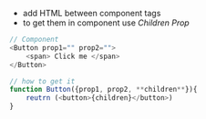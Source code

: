 - add HTML between component tags
- to get them in component use _Children Prop_

```js
// Component
<Button prop1="" prop2="">
	<span> Click me </span>
</Button>

// how to get it
function Button({prop1, prop2, **children**}){
	reutrn (<button>{children}</button>)
}
```
